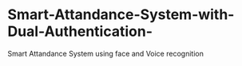 # Smart-Attandance-System-with-Dual-Authentication-
Smart Attandance System using face and Voice recognition
